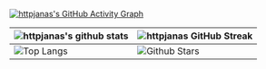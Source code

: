 
  
[![httpjanas's GitHub Activity Graph](https://activity-graph.herokuapp.com/graph?username=Aditya664&theme=tokyonight)](https://git.io/praveenscience)

| ![httpjanas's github stats](https://github-readme-stats.vercel.app/api?username=httpjanas&show_icons=true&theme=tokyonight) | ![httpjanas GitHub Streak](https://github-readme-streak-stats.herokuapp.com/?user=httpjanas&theme=tokyonight) |
| --- | --- |
| ![Top Langs](https://github-readme-stats.vercel.app/api/top-langs/?username=httpjanas&theme=tokyonight) | ![Github Stars](https://github-readme-stats.vercel.app/api?username=httpjanas&show_icons=true&locale=en&count_private=true&hide_rank=true&custom_title=My%20GitHub%20Stats&disable_animations=true&theme=tokyonight) |




<br>


